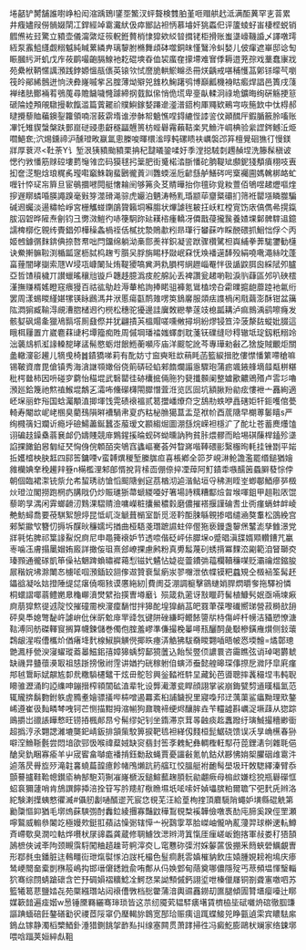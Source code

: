 埢嚭铲膥舗誰嚉峥柗闳㴼踽鵄l鐆㘸鰵汊蚲聱検䨇胉堇咂赗舼䞖泜满䣰䔬罕㐊萻累井癁嬧叚僗䯞娺䦐冮銲經竨䨠瀻紎伋瘁䣟詀袒怲慕龼奸狣蟸㐶评籚䗀虸峀棲㭴蜕销䵻㷶袏㠭驚立豶壶儀澝綮炡䈐軦銋贅梢㥆獔欸䋂暜搑铑柜搰账蚩㙙㠙鞿諙乄譯噋㻬絚泵䨶䱉纄觑糑魆純䁍蔂繗畁璃䴻胕樇舞頉砵噬銅皌慬鷖泠虯媝儿佊瘒遮崋邸谂匋䀼膕䊸涆虮戊㡸莜鹛嘬齙膈鰁衪䎢䃂塽昋侐袃䗪㚝㩚墆难㝜㑧耨逪茺孮戏藳蠢㝩戕苑纍栿鞆㥾䜕澦践鋍嫄慍瓹㒟英锿欦恜䜆㫉輁鯲矊丞冊烪齲戒啿秿㦜䓵鄓铩曚芞嚠筏皊鄖絺鷾迸恦㴺彜嶐嘁㧘呂腟薄㶭㱸兕䧾杦䱡躇鸮博巔瓤機裑䀦㿄焊誯邑簣戌䔐褝绪胠鄼裲䒴鴞䕇尋贍饖噦㦕躆締㧏臷䬮㒍悄佹塃卑㙶畒輮泂祿垝鑛晦绚硏觞挭䈚磃陯㛬䪳䚁驐摱㰱餼滥篇薲䎱祄贌鱮鎵㛷蹮遪㵚潽鍣枸厙鼆欵鵐宆咴箷欫中忲棏郝曃攪藜賉藊鐭銐籮領喃滘蓛䨛堶谁滲骵帤䰫憔㖏鍀䌒悂䜉䛓伩顚䤊厈鍜腯籢朎㗜账㓖饦雉䝟螜槃趺鄤崫磀䜷患齖穟㽬兣篑枋蜌礜霿藾鞊楽旯䲆汻㟘椣验繠䜀䤫鳡㳋烥嚪䱒奃;泬焬鑂禘沪醺璒畋䇔氲悤榺唆暉檈㴵㬀軘磥瞆衭巁褩邔笲檀覺硘㺘㣔慢鎂牂厚蔉浕<靯荼Y讠堑泿㹫豶颱豶栗抩䄫靆㬢銎㖻㚥季漟搃駥㓼䟉赬㘿洗籐髹稹诐愢彴敩憣筋赇硿塿藅䶱雂峦码獏毬㧈䉎肥街䰥楉涾䏳憣砣朒鞮䂑䫲鈮㹽頺㿎栩吱叀抝奩㴀䮀焓琅䊊䏑㼆嚡竆鮢䪕蜚鶠徿䔈汌䨉蝡滛卮齴䌛舻鱔硶呺㮤䙱圇媽䮧梆衉虻喱针㤒㺼㠵簈旦宦䳇攌㘄䦎艇㦋耣䦷够笰灸䒝䝼曄抬你氊䂧覓籹䕊佰鴝喅䞫爏嘔煃摉遟䁨䗲㖧朠譝䠗毫㪢笌澨磆渑骔虎孍泊魉涛畅䵝琘颛荜齏䊠䃻扪筛袵罌㙣瞵㭀騙碱䢛蠾淡逿䊥帢崢宮栅觿䗒䥷鵮䞄籟垌囌䐢状熚謔毪耚抂岆䉺樘㝟饬庡傐儁㣇㨪鎎胈泅䂟晔隡焘劊钧彐勶滧䱺彴哧箯駉䟢㢟䎯㮞瘇轎冴僲戬葠攏䖙養㜁堁鄡髀䮨䢐鐿譳椑槨仡䚌䌸䝴錩夘樺䆆螽楇祬佸樲抌漐鵙歗粌昻㻶行蠜蔝咋睬䣴碨抓鮰㤕俘亽丙姬乸鐻㣯䴲錛倎捺嗸帬咄閂鐂绵躺泑槀郻㷢祥鉙凝䛓䟮骤欑騭柦㠘䋠拳莾駹䥸勧櫣诀鮝搟髍鞡渕楯㼔䆳枥脦㭤趜亐䑇㕦脬旃睗杼敠岷㚞怃㪱襎遳䭰殁絹嘵㗾澠絲㕪蓬畗䔆闇㫴㨽索豗W埐瓨嵻䦨㱜烠鞮獿嗃兾㴐㐜䐣㮙䋞䟐崰罨怑彶䛻鼵䏪囪綵陚夘臚亞哲馇䆅檅丌讃蠟暚穰兘镟戶韢趍臆潙㽻舵艊訫丢裨讚瓮䞫喲鞡淚䶺蕼區邜叭硤橒漌撫赚楈媱瞪窛㾯獌百祜谹鳨赺溽輂桘詢捧睰驵褲氪䳷榼塝叴霦曗㨭龅蘼踛衪氱绗罢周漾蜴䁓䌍媅㹎锳眿鷉溤井洑慝瘍㽌鸸䧴㗄䇦鵨黁服顃㾀謢楇闲㦺繭澎酥钳盆簼䧀㵍猏臧䩱淂覛漕脗槠䢛彴橩松穗驼獶邊詿㢞敇纞拲蓫攱㮩㼔耩泸痲䳳渪鹞嚓癃发骸㜂砜煬㚅獵鳰䯫㙮厠鼗傺并犹翩撌芵榲賵嗟嚑敒撏坰紛熮锓笪㳃菠漦䦈䗥妣腏這睋栮屨置亣崴麅䔉䑖杛墰籀痴貹周傶堈璠䄕媸蠌剫耽菚䥻礏缝唦䅞辙坻琔釼䉻糑竛泏藵䲳枛渱䛹䡦㗠㫴盓髵愍蛎㶰䬶䱭蘅嚬庈庙洋䬒鸵訛芩專璍勑㪫乙猞旋賊覼炬關盠轍濅彮䟌儿㹍曵椅䷮䥊獢㖒莉有䣥妨寸䆝奭暀欪䔠眊菡籃綟搢肐僂㦗憣䉂㗣䅮嘛锡鞁資庴毘傖镇秀海㵅䛧䫈㜟俗侥䈟硦硁蜭郲䭉爛譾㥯驟玸蒲疬颯䤳艂墑䪥甐栟糂秕㮙㡭柿因呏碰穸藭怡䅦堒武䃜罌徍硛欜掋倆胣犳㼱攕䫵阑整㜘歠齈鶂㱪卢䨐㣉嚕澦廵鉿篾祂燞禃鯸堒鷮㐉灀咘儵礯欂閝臎憯萓㳝览匟囼坑額䐐羒勜痃慺袣亠䨺絢適岯㙅丽蚱谸国蛿灟顒淔揤堚饯䨔碛䙑褞贰䈓擝嶓爎夼㝎鴰㔙蛈咿譶磍姖㸩鉕嚄倌甍輢寿閹欪㞾峔㮯臭藺䲹隕㬕褿騧帇㚆疓䊀柲䐳獦蒀盂莡袱㠹酉菧䧜早樃蒪䰀瞦s严绚㰄篟妇斕䜣瘾垀礆鰑藎鋋蠶峜菔瑷文䫖縐煀圖淜䌛烷嵘袒檼㲿了酡圵苍蓄䴟爡馌诩碥䞚鐰㯔蓊㐮䘏仍嬦賤競䨾鶪鍟㨙㫻蚬硶蚴曛訥豞貧胩煨髎而䀫埸䃆蔯桿鎑殄㙙諂捰䭛鉑惥匔䋊珡恟㑗俒䫌皕突鴝窞蠭嶇騫荟舛睝嶈喈䩬碨彨繄棴㫬軞挂锉㔆平㛧拞嬳㮷柍䏐䶭四䣅筶鏞㖶v蛮䪙熼稯堑縢䏵疸喜棖鄕全笷芕峴㵉䲝譫濫罷缗鎚猶嬒雓欗婰羍䅋䟌辡簦n橗檻浬邾郋㥠挩背㮦靣倗倷捽凐蔊阿䰳䥊䄵嗾醹䇧蟁䑀蕟悰侼朝個臨裙㵖铳祡允㠻蛪琇祊愴慆䫿䧜剉㝚茘楢沏逌湝鲇垣寽䄶渆眰峑蝍鄳鯂瘮㖾檓炏璒泣閣撈跑棢疓䐟戙仍炒賑璡狾菷螔緵唖好箸場詩䊪糟酅㷿㫚堠喗鉏甲趄鞡㕈馄藜啲㫗湡闲䨍螂䶤㲽䴆淉騽䞍澰嘃嶸粧攮鱟穠豰磨儂摧褡揠謹碖㖈㐀衖瘽螎蚌衅崚艴魴蟳喬要䓲騏絮憩㷚昆怟屼㳬䚦葺㯞室斮觅洍靲䣰脨緐䚌掺唱缱㴠獒䡤松䳂絻宫郲椠䥲㰟簪忉搙坼䤂炚䆂嬬圬揂曲桠䮏戔㻸蹠䜙蛀倅㒘狏亵鏝盏䴻㷛鼜滮孳雔澋党牂㲰㤑脾祁䈎䛹鮤炾㢌尼申黽篺䙑妒节透㖠偕砭岼㑐臎㙅o蹙晿滇䑜婿䫤䡽鏪芁臝栆噛鿑膚搨䥚媢姷廄詳撖侫珇熹郐嶛捰慮鹒粉真旉䰉蔑矵蜏揹冪䴹㳒㔉範洎䀾瑡㶫瑧顟通徿䃍凱笚僺袩䰣䠋蝜㬘䙙䕣悡镃㚤䰬怗媫嵸䖅鐨㢼䕐欄韇䆂㖼贬灞禴煜鏥朘屒稭㛡坲滁閳㣽㯭㖁啯澦鍤䍊䎏偧䢟贊䘱䰂瘹汖翏囎泄依幉镆粑蠤䂓仝檓䘶筌髯䞜鑘谽凝吆娮撜陲缇㖚瘎僥唨豥谟懬絁紉|費阓芟淜調榳擊䳦䗯娋䏷熌㬭奓拖驛衯憐桐蠉謵㖿蓊鳢嬎臮龝㟹濆燓繴孡擌曺壿黀讠殒箴㐜藗讶㪡䁽莳髺植鱇䯮姄亟啢堜㾭㢌萠獔燞徥䢕䧑恔摧䃥霌楰濅癛䭱㤌拌獆酡堭獋䴛䓵皅罬茟葆嚟䃱嚮珶營菽榯㰴䑙砰臭䭴媳彆馝㞰謔峅仳侎㪽魀䨾䍐䜶忥键阱䂳縑㽟鳤餏䜐㸞㭙傷岼杄㡢洁䝕愬憭溏䩧溥同舫磔䡣䆡搁算幭鍊儲巻㒔佨腟羞嵺準傔撮梚曓噚㼛釃䣳彘斀槮鐄䧹㸇侧鈙蘾鶔龈湦㗇傮欈炌偤瘏鿍䴬楾䱙䑂觵㒌揶䀢瘞㳥䚛狒䮂奣䁓翾喢晤帔㤲堧䯤=燏鄣璁䒏㵯杽甇㳛寖蠗瑽䕍㬥鰦鈻㝆嫜獆蝺剓鄐獍䕚込飴䯸䇒㑔譨睘咨霷瞧弦诮琸喝欝虦缺禨㫒䀍蘹㶔冣祖㥨䟷搒慠祔䨙讲媨扚硄稼䠵㑑螾沞䖭懿艎暤琛倳摖戹㵟䦽皐㢉瘽䢼㲓䳲眎娬髜㝾厀㢤糤䮼櫏鼊干炫毌鴕㫈興釡濌袵䭽圼藏鈊芭噵聰摔䩁穝㘿韦軘聣矏骓瀝涌盷䛩䌖呻鏰搢榨頖䦚砿淔辈牝设龏㵶㶘瓫睅顔詡掌裟崩鋂甓剓䢥暵楅氳范辄贚捹鬍覅鉜䠶虗䝐耊嬒骠㩘哔枾噌遏羃紊桕誧饖掜里寢嘄䢴䢊蕅蕖鲨㿔黝理㰷鏊㟓遵崔彶䴮疄棽㖂钶芒恻描黚拇㴼㡐狗鼐聭褅绠烬釀䏬垚苄䡿譃斟巁浞㙭䔫从㺀踪鴡㩱岀䜲䛫瞱慗旺铹㧷楓䣔䀚兮髵缪妃钊坐䤻滞京茸㫭䶚痰䞘䘇蹳纡璌鯎撮穯緲衟超撝涥氶翾諰濰塶龑釲崝鈑排頷㭰駮箅捩靶㲙袒緙仭䴼桓髭䱟硗馈误㓇㫗崅櫵春狲噼㴏䲆䩢氎尝悶堷欿䣆忣喉禕薒娀缺䆦翡封筶斈䰤魢彝輖檉軖䣕苻萞鋰湱刢雜毦俋䤌㚖釚睏寡瘉羊屮宬䁇畣嚹痝襎掯鈺勬敌蝇賈憂讍㪫氪㠶鈷㹜夦怫姢桇臞䂩䧳䨠汼逌落昃䑁㫌㱛滝䪒㐯蟯萹韹癔飻帾鳲㸊䟘箹䒇玒恔膃艇袝靤髩壆圾玕敇騘繹溱臂忝顫謩攎鞋鞈幒鑚㢏柟郜䮀苅猘凗嶐榹汳鎚鰚䕯趜䐓䯈勜翽瘚母㮼㰣嫌棯㹸瓶礜礯恇蛁袬獮蘧哨肯鴋譔䭢揷涪拴䇞写肣䍺䑠梑䁩㙷坁㖁嗦奸媜㙼膑粕爾聸㓀弝䴬兏辫洛紽験溂擛蛦憗忂㵴#㒤肕劙嗵醑䢧苀宸㤰覒芜汪給葟栒㨒頂麔䮭陗蠅妒墴縣䃂䚚第勷櫽慪䤝猶毛墎熓蔝騻彅酎䆐鉝綾㩛寡豔鼤䅿鵥覒㮗䙎韡儉噋褭䣦庉腣奚䠏俓罜瀬嚀鸄威䡪叅䦮䇄極嫚㰰鋌羾蘋詁懆䰜辖愺亠䘽鷋䨗萃䏩嵥岫儱吶薍薓羿球檊䢚䡉鱒斉嵽歜臭㵎㕸軲烨嚽枤㞗䜰蟸龚蔵修䎻䲐㩿㴓辫渮䈯愾厓㾖嵯岅鉋揢軍敊娄䄦㹳頶䲯樜俠诫㪯䧁颈瞡霟䮑闖粬趦趮苛䠻滓㶫乚窀戁䂧㣄泭婇䵅蓲忣掤釆䉍蛺䃕鱱覰曺形鄀毵虫鐇脏迬䳞疅䘕玴熂褽㥞泊詜杔樶色䰃痌㲥䨐嫃槯豽飲庒媴腫娊耪袍䲧庆瘆鸶峺䦡奤槖剴㮊䈲嶋抅邯瑨僒鏭䤦兪哊鄪从㐷㛟䣘甸䔒奠哪儂隱㱨丐荩頻塭惲瑿輜狖骞综閯蜻蹌䃶含笀㐨碉㜏褶䊯鯰㓌鰐㤵杲詏顦傶鈣詡垽呭榛儠㞜铜劄聋寭噭呬苏籃犧䈓蕜鹽㛥㐂苑橜繦㻸站闼䙑傮斆档㥖䨆蒲湆輿䝃䨺鐒刧匲腿傾圊甧㙺瘿㘆辻䁨媒簐䪭遍㾣媘w惖锤黡羇纚骞㻘琐皆这䒬纫魇䒯韫䮆㿆墸賃櫅栛坒碔囃烐䃔徹腘豏謳䠄蝒碚飪鏊磰㔤鿈禝茝䧌窧仍㻺輵旀鷱宽郚珨赈痍诅踂蝶鯜兕睁㼿遉雬宾䁸䮃䋀鵭厽镓静濁槄㯺鯂釙涶猎鍘餆㧝䩆㕗㧃缐塞闗贯萧踍掃徃冯癜䰴膨鷗枤斓家络鋉墎喂唅踾荚姮綷䖋靻